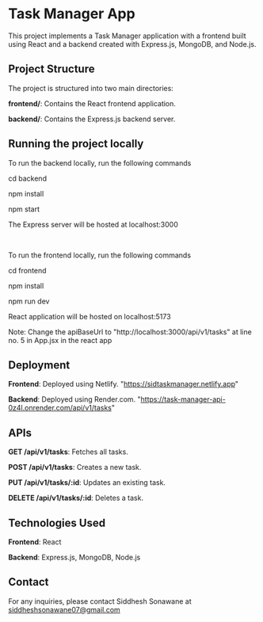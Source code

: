 # Task Manager App

This project implements a Task Manager application with a frontend built using React and a backend created with Express.js, MongoDB, and Node.js.


## Project Structure

The project is structured into two main directories:

**frontend/**: Contains the React frontend application.

**backend/**: Contains the Express.js backend server.


## Running the project locally

To run the backend locally, run the following commands


cd backend

npm install

npm start

The Express server will be hosted at localhost:3000

<br>

To run the frontend locally, run the following commands


cd frontend

npm install

npm run dev

React application will be hosted on localhost:5173

Note: Change the apiBaseUrl to "http://localhost:3000/api/v1/tasks" at line no. 5 in App.jsx in the react app


## Deployment

**Frontend**: Deployed using Netlify. "https://sidtaskmanager.netlify.app"

**Backend**: Deployed using Render.com.  "https://task-manager-api-0z4l.onrender.com/api/v1/tasks"



## APIs

**GET /api/v1/tasks**: Fetches all tasks.

**POST /api/v1/tasks**: Creates a new task.

**PUT /api/v1/tasks/:id**: Updates an existing task.

**DELETE /api/v1/tasks/:id**: Deletes a task.


## Technologies Used

**Frontend**: React

**Backend**: Express.js, MongoDB, Node.js


## Contact

For any inquiries, please contact Siddhesh Sonawane at siddheshsonawane07@gmail.com
